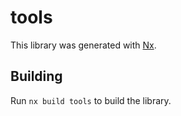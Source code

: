 # tools

This library was generated with [Nx](https://nx.dev).

## Building

Run `nx build tools` to build the library.
